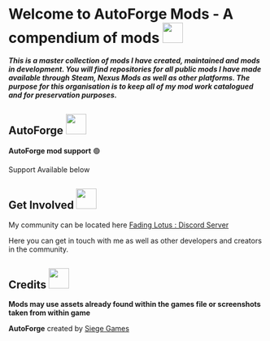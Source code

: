 # Welcome to AutoForge Mods - A compendium of mods <img src="https://i.imgur.com/ibB1Te9.png" title="" alt="" width="40">

***This is a master collection of mods I have created, maintained and mods in development. You will find repositories for all public mods I have made available through Steam, Nexus Mods as well as other platforms. The purpose for this organisation is to keep all of my mod work catalogued and for preservation purposes.***


## AutoForge <img src="https://i.imgur.com/rmDJU41.png" title="" alt="" width="40">

**AutoForge mod support** :green_circle:

Support Available below


## Get Involved <img src="https://i.imgur.com/MbuKhjB.png" title="" alt="" width="40">

My community can be located here [Fading Lotus : Discord Server](https://discord.gg/khTsQXBKc3)

Here you can get in touch with me as well as other developers and creators in the community.


## Credits <img src="https://i.imgur.com/7F7QXJz.png" title="" alt="" width="40">

**Mods may use assets already found within the games file or screenshots taken from within game**

**AutoForge** created by [Siege Games](https://playautoforge.com/)

